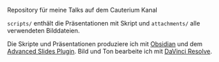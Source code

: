 Repository für meine Talks auf dem Cauterium Kanal

`scripts/` enthält die Präsentationen mit Skript und `attachments/` alle verwendeten Bilddateien.

Die Skripte und Präsentationen produziere ich mit [Obsidian](https://obsidian.md/) und dem [Advanced Slides Plugin](https://github.com/MSzturc/obsidian-advanced-slides). Bild und Ton bearbeite ich mit [DaVinci Resolve](https://www.blackmagicdesign.com/de/products/davinciresolve).